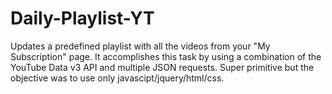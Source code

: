 # Daily-Playlist-YT
Updates a predefined playlist with all the videos from your "My Subscription" page. It accomplishes this task by using a combination of
the YouTube Data v3 API and multiple JSON requests. Super primitive but the objective was to use only javascipt/jquery/html/css. 
